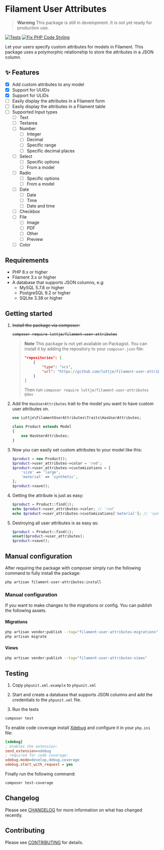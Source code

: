 # Filament User Attributes

> **Warning**
> This package is still in development. It is not yet ready for production use.

[![Tests](https://github.com/luttje/filament-user-attributes/actions/workflows/run-tests.yml/badge.svg)](https://github.com/luttje/filament-user-attributes/actions/workflows/run-tests.yml)
[![Fix PHP Code Styling](https://github.com/luttje/filament-user-attributes/actions/workflows/fix-php-code-styling.yml/badge.svg)](https://github.com/luttje/filament-user-attributes/actions/workflows/fix-php-code-styling.yml)

Let your users specify custom attributes for models in Filament. This package uses a polymorphic relationship to store the attributes in a JSON column.

## ✨ Features

- [x] Add custom attributes to any model
- [x] Support for UUIDs
- [x] Support for ULIDs
- [ ] Easily display the attributes in a Filament form
- [ ] Easily display the attributes in a Filament table
- [ ] Supported Input types
    - [ ] Text
    - [ ] Textarea
    - [ ] Number
        - [ ] Integer
        - [ ] Decimal
        - [ ] Specific range
        - [ ] Specific decimal places
    - [ ] Select
        - [ ] Specific options
        - [ ] From a model
    - [ ] Radio
        - [ ] Specific options
        - [ ] From a model
    - [ ] Date
        - [ ] Date
        - [ ] Time
        - [ ] Date and time
    - [ ] Checkbox
    - [ ] File
        - [ ] Image
        - [ ] PDF
        - [ ] Other
        - [ ] Preview
    - [ ] Color

## Requirements

- PHP 8.x or higher
- Filament 3.x or higher
- A database that supports JSON columns, e.g:
    - MySQL 5.7.8 or higher
    - PostgreSQL 9.2 or higher
    - SQLite 3.38 or higher

## Getting started

1. <s>Install the package via composer:
    
    ```bash
    composer require luttje/filament-user-attributes
    ```
    </s>

    > **Note** 
    > This package is not yet available on Packagist. You can install it by adding the repository to your `composer.json` file:
    > ```json
    > "repositories": [
    >     {
    >         "type": "vcs",
    >         "url": "https://github.com/luttje/filament-user-attributes"
    >     }
    > ]
    > ```
    > 
    > Then run `composer require luttje/filament-user-attributes @dev`

2. Add the `HasUserAttributes` trait to the model you want to have custom user attributes on.

    ```php
    use Luttje\FilamentUserAttributes\Traits\HasUserAttributes;

    class Product extends Model
    {
        use HasUserAttributes;
    }
    ```

3. Now you can easily set custom attributes to your model like this:

    ```php
    $product = new Product();
    $product->user_attributes->color = 'red';
    $product->user_attributes->customizations = [
        'size' => 'large',
        'material' => 'synthetic',
    ];
    $product->save();
    ```

4. Getting the attribute is just as easy:

    ```php
    $product = Product::find(1);
    echo $product->user_attributes->color; // 'red'
    echo $product->user_attributes->customizations['material']; // 'synthetic'
    ```

5. Destroying all user attributes is as easy as:

    ```php
    $product = Product::find(1);
    unset($product->user_attributes);
    $product->save();
    ```

## Manual configuration

After requiring the package with composer simply run the following command to fully install the package:

```bash
php artisan filament-user-attributes:install
```

### Manual configuration

If you want to make changes to the migrations or config. You can publish the following assets.

#### Migrations

```bash
php artisan vendor:publish --tag="filament-user-attributes-migrations"
php artisan migrate
```

#### Views

```bash
php artisan vendor:publish --tag="filament-user-attributes-views"
```

## Testing

1. Copy `phpunit.xml.example` to `phpunit.xml`

2. Start and create a database that supports JSON columns and add the credentials to the `phpunit.xml` file.

3. Run the tests
```bash
composer test
```

To enable code coverage install [Xdebug](https://xdebug.org/wizard) and configure it in your `php.ini` file:
```ini
[xdebug]
; enables the extension:
zend_extension=xdebug
; required for code coverage:
xdebug.mode=develop,debug,coverage
xdebug.start_with_request = yes
```
Finally run the following command:
```bash
composer test-coverage
```

## Changelog

Please see [CHANGELOG](CHANGELOG.md) for more information on what has changed recently.

## Contributing

Please see [CONTRIBUTING](.github/CONTRIBUTING.md) for details.
